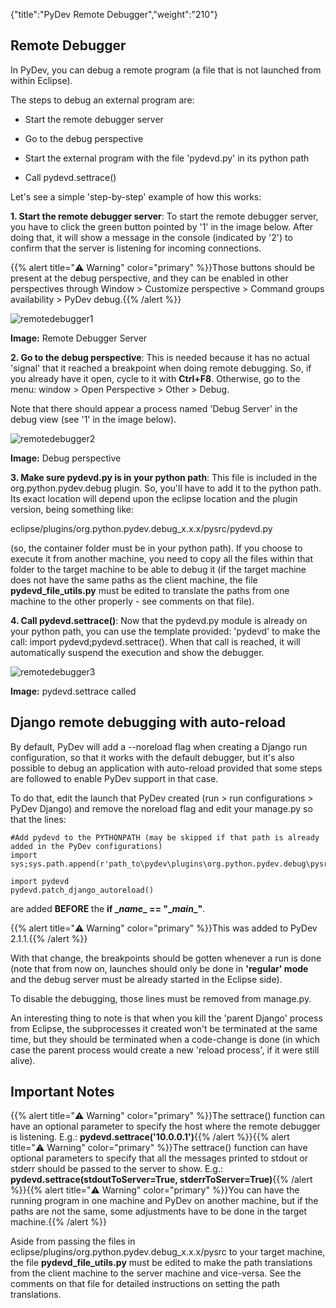 {"title":"PyDev Remote Debugger","weight":"210"}

## Remote Debugger

In PyDev, you can debug a remote program (a file that is not launched from within Eclipse).

The steps to debug an external program are:

* Start the remote debugger server

* Go to the debug perspective

* Start the external program with the file 'pydevd.py' in its python path

* Call pydevd.settrace()

Let's see a simple 'step-by-step' example of how this works:

**1\. Start the remote debugger server**: To start the remote debugger server, you have to click the green button pointed by '1' in the image below. After doing that, it will show a message in the console (indicated by '2') to confirm that the server is listening for incoming connections.

{{% alert title="⚠️ Warning" color="primary" %}}Those buttons should be present at the debug perspective, and they can be enabled in other perspectives through Window > Customize perspective > Command groups availability > PyDev debug.{{% /alert %}}

![remotedebugger1](/Images/appc/pydev.org/images/debugger/remotedebugger1.png)

**Image:** Remote Debugger Server

**2\. Go to the debug perspective**: This is needed because it has no actual 'signal' that it reached a breakpoint when doing remote debugging. So, if you already have it open, cycle to it with **Ctrl+F8**. Otherwise, go to the menu: window > Open Perspective > Other > Debug.

Note that there should appear a process named 'Debug Server' in the debug view (see '1' in the image below).

![remotedebugger2](/Images/appc/pydev.org/images/debugger/remotedebugger2.png)

**Image:** Debug perspective

**3\. Make sure pydevd.py is in your python path**: This file is included in the org.python.pydev.debug plugin. So, you'll have to add it to the python path. Its exact location will depend upon the eclipse location and the plugin version, being something like:

eclipse/plugins/org.python.pydev.debug\_x.x.x/pysrc/pydevd.py

(so, the container folder must be in your python path). If you choose to execute it from another machine, you need to copy all the files within that folder to the target machine to be able to debug it (if the target machine does not have the same paths as the client machine, the file **pydevd\_file\_utils.py** must be edited to translate the paths from one machine to the other properly - see comments on that file).

**4\. Call pydevd.settrace()**: Now that the pydevd.py module is already on your python path, you can use the template provided: 'pydevd' to make the call: import pydevd;pydevd.settrace(). When that call is reached, it will automatically suspend the execution and show the debugger.

![remotedebugger3](/Images/appc/pydev.org/images/debugger/remotedebugger3.png)

**Image:** pydevd.settrace called

## Django remote debugging with auto-reload

By default, PyDev will add a --noreload flag when creating a Django run configuration, so that it works with the default debugger, but it's also possible to debug an application with auto-reload provided that some steps are followed to enable PyDev support in that case.

To do that, edit the launch that PyDev created (run > run configurations > PyDev Django) and remove the noreload flag and edit your manage.py so that the lines:

```
#Add pydevd to the PYTHONPATH (may be skipped if that path is already added in the PyDev configurations)
import sys;sys.path.append(r'path_to\pydev\plugins\org.python.pydev.debug\pysrc')

import pydevd
pydevd.patch_django_autoreload()
```

are added **BEFORE** the **if \__name_\_ == "\__main_\_"**.

{{% alert title="⚠️ Warning" color="primary" %}}This was added to PyDev 2.1.1.{{% /alert %}}

With that change, the breakpoints should be gotten whenever a run is done (note that from now on, launches should only be done in **'regular' mode** and the debug server must be already started in the Eclipse side).

To disable the debugging, those lines must be removed from manage.py.

An interesting thing to note is that when you kill the 'parent Django' process from Eclipse, the subprocesses it created won't be terminated at the same time, but they should be terminated when a code-change is done (in which case the parent process would create a new 'reload process', if it were still alive).

## Important Notes

{{% alert title="⚠️ Warning" color="primary" %}}The settrace() function can have an optional parameter to specify the host where the remote debugger is listening. E.g.: **pydevd.settrace('10.0.0.1')**{{% /alert %}}{{% alert title="⚠️ Warning" color="primary" %}}The settrace() function can have optional parameters to specify that all the messages printed to stdout or stderr should be passed to the server to show. E.g.: **pydevd.settrace(stdoutToServer=True, stderrToServer=True)**{{% /alert %}}{{% alert title="⚠️ Warning" color="primary" %}}You can have the running program in one machine and PyDev on another machine, but if the paths are not the same, some adjustments have to be done in the target machine.{{% /alert %}}

Aside from passing the files in eclipse/plugins/org.python.pydev.debug\_x.x.x/pysrc to your target machine, the file **pydevd\_file\_utils.py** must be edited to make the path translations from the client machine to the server machine and vice-versa. See the comments on that file for detailed instructions on setting the path translations.
